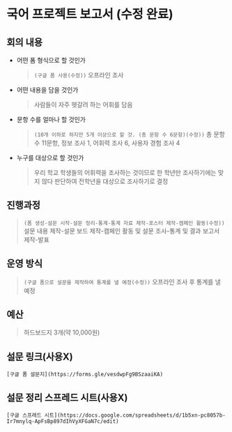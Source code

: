 # 국어 프로젝트 보고서 (수정 완료)

## 회의 내용
- 어떤 폼 형식으로 할 것인가
	> ```(구글 폼 사용(수정))``` 오프라인 조사  
- 어떤 내용을 담을 것인가
	> 사람들이 자주 헷갈려 하는 어휘를 담음
- 문항 수를 얼마나 할 것인가
	> ```(10개 이하로 하지만 5개 이상으로 할 것. (총 문항 수 6문항)(수정))``` 총 문항 수 11문항, 정보 조사 1, 어휘력 조사 6, 사용자 경험 조사 4  
- 누구를 대상으로 할 것인가
	> 우리 학교 학생들의 어휘력을 조사하는 것이므로 한 학년만 조사하기에는 맞지 않다 판단하여 전학년을 대상으로 조사하기로 결정

## 진행과정
> ```(폼 생성-설문 시작-설문 정리-통계-통계 자료 제작-포스터 제작-캠페인 활동(수정))``` 설문 내용 제작-설문 보드 제작-캠페인 활동 및 설문 조사-통계 및 결과 보고서 제작-발표  

## 운영 방식
> ```(구글 폼으로 설문을 제작하여 통계를 낼 예정(수정))``` 오프라인 조사 후 통계를 낼 예정  

## 예산
> 하드보드지 3개(약 10,000원)  

## 설문 링크(사용X)  
```
[구글 폼 설문지](https://forms.gle/vesdwpFg9BSzaaiKA)  
```

## 설문 정리 스프레드 시트(사용X)  
```  
[구글 스프레드 시트](https://docs.google.com/spreadsheets/d/1b5xn-pc8057b-Ir7mnylq-ApFsBp897dIhVyXFGaN7c/edit)  
```